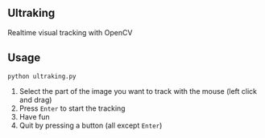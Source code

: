 ## Ultraking
Realtime visual tracking with OpenCV

## Usage
```python ultraking.py```

1. Select the part of the image you want to track with the mouse (left click and drag)
2. Press `Enter` to start the tracking
3. Have fun
4. Quit by pressing a button (all except `Enter`)
